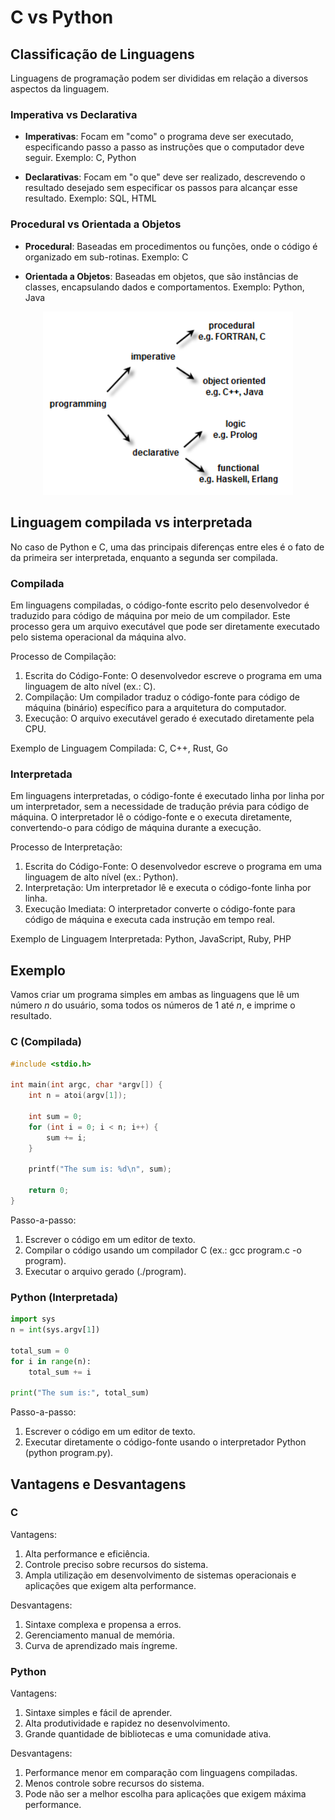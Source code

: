 # C vs Python

## Classificação de Linguagens

Linguagens de programação podem ser divididas em relação a diversos aspectos da linguagem.

### Imperativa vs Declarativa

* **Imperativas**:
    Focam em "como" o programa deve ser executado, especificando passo a passo as instruções que o computador deve seguir.
    Exemplo: C, Python

* **Declarativas**:
    Focam em "o que" deve ser realizado, descrevendo o resultado desejado sem especificar os passos para alcançar esse resultado.
    Exemplo: SQL, HTML

### Procedural vs Orientada a Objetos

* **Procedural**:
    Baseadas em procedimentos ou funções, onde o código é organizado em sub-rotinas.
    Exemplo: C

* **Orientada a Objetos**:
    Baseadas em objetos, que são instâncias de classes, encapsulando dados e comportamentos.
    Exemplo: Python, Java

<p align="center">
  <img src="2_programming-taxonomy.webp" width="400"/>
</p>

## Linguagem compilada vs interpretada

No caso de Python e C, uma das principais diferenças entre eles é o fato de da primeira ser interpretada, 
enquanto a segunda ser compilada. 

### Compilada

Em linguagens compiladas, o código-fonte escrito pelo desenvolvedor é traduzido para código de máquina por meio de um compilador.
Este processo gera um arquivo executável que pode ser diretamente executado pelo sistema operacional da máquina alvo.

Processo de Compilação:
1. Escrita do Código-Fonte: O desenvolvedor escreve o programa em uma linguagem de alto nível (ex.: C).
2. Compilação: Um compilador traduz o código-fonte para código de máquina (binário) específico para a arquitetura do computador.
3. Execução: O arquivo executável gerado é executado diretamente pela CPU.

Exemplo de Linguagem Compilada: C, C++, Rust, Go

### Interpretada

Em linguagens interpretadas, o código-fonte é executado linha por linha por um interpretador, sem a necessidade de tradução prévia para código de máquina. O interpretador lê o código-fonte e o executa diretamente, convertendo-o para código de máquina durante a execução.

Processo de Interpretação:
1. Escrita do Código-Fonte: O desenvolvedor escreve o programa em uma linguagem de alto nível (ex.: Python).
2. Interpretação: Um interpretador lê e executa o código-fonte linha por linha.
3. Execução Imediata: O interpretador converte o código-fonte para código de máquina e executa cada instrução em tempo real.

Exemplo de Linguagem Interpretada: Python, JavaScript, Ruby, PHP

## Exemplo

Vamos criar um programa simples em ambas as linguagens que lê um número $n$ do usuário, soma todos os números de $1$ até $n$, e imprime o resultado.

### C (Compilada)

```c
#include <stdio.h>

int main(int argc, char *argv[]) {
    int n = atoi(argv[1]);

    int sum = 0;
    for (int i = 0; i < n; i++) {
        sum += i;
    }

    printf("The sum is: %d\n", sum);

    return 0;
}
```

Passo-a-passo:
1. Escrever o código em um editor de texto.
2. Compilar o código usando um compilador C (ex.: gcc program.c -o program).
3. Executar o arquivo gerado (./program).

### Python (Interpretada)

```python
import sys
n = int(sys.argv[1])
    
total_sum = 0
for i in range(n):
    total_sum += i

print("The sum is:", total_sum)
```

Passo-a-passo:
1. Escrever o código em um editor de texto.
2. Executar diretamente o código-fonte usando o interpretador Python (python program.py).

## Vantagens e Desvantagens

### C

Vantagens:
1. Alta performance e eficiência.
2. Controle preciso sobre recursos do sistema.
3. Ampla utilização em desenvolvimento de sistemas operacionais e aplicações que exigem alta performance.

Desvantagens:
1. Sintaxe complexa e propensa a erros.
2. Gerenciamento manual de memória.
3. Curva de aprendizado mais íngreme.

### Python

Vantagens:
1. Sintaxe simples e fácil de aprender.
2. Alta produtividade e rapidez no desenvolvimento.
3. Grande quantidade de bibliotecas e uma comunidade ativa.

Desvantagens:
1. Performance menor em comparação com linguagens compiladas.
2. Menos controle sobre recursos do sistema.
3. Pode não ser a melhor escolha para aplicações que exigem máxima performance.